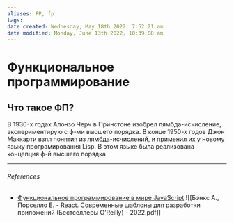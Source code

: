 ```yaml
---
aliases: FP, fp
tags: 
date created: Wednesday, May 18th 2022, 7:52:21 am
date modified: Monday, June 13th 2022, 10:39:08 am
---
```


# Функциональное программирование

## Что такое ФП?

В 1930-x годах Алонзо Черч в Принстоне изобрел лямбда-исчисление, экспериментирую с ф-ми высшего порядка. В конце 1950-х годов Джон Маккарти взял понятия из  лямбда-исчислений, и применил их у новому языку програмирования Lisp. В этом языке была реализована концепция ф-й высшего порядка
 

---

###### References

- [Функциональное программирование в мире JavaScript](https://www.youtube.com/watch?v=2QAUAZ5qgJM&list=PLZTsCOAKJJ_bVf9qG4aJEdyG8cGt1h-ST&index=3&t=128s)
![[Бэнкс А., Порселло Е. - React. Современные шаблоны для разработки приложений (Бестселлеры O’Reilly) - 2022.pdf]]
